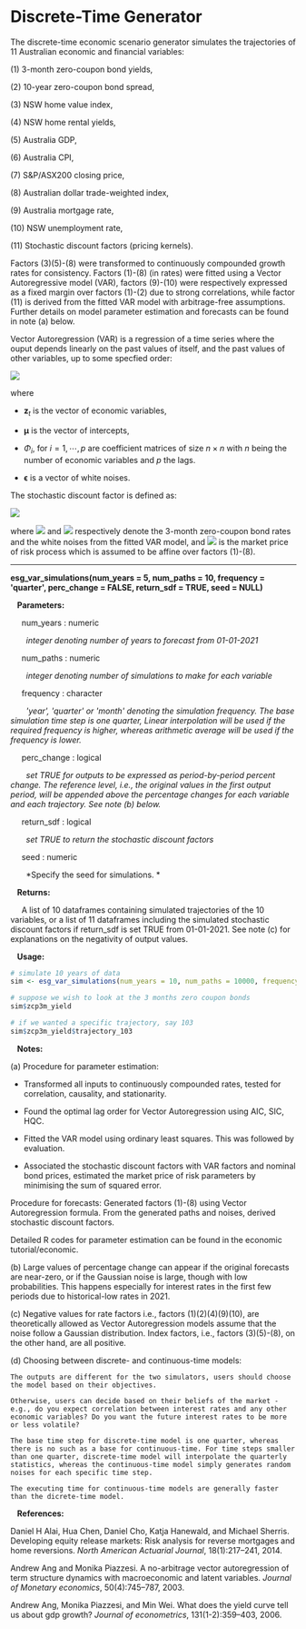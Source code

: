 # Discrete-Time Generator

The discrete-time economic scenario generator simulates the trajectories of 11 Australian economic and financial variables: 

(1) 3-month zero-coupon bond yields,

(2) 10-year zero-coupon bond spread,

(3) NSW home value index,

(4) NSW home rental yields,

(5) Australia GDP,

(6) Australia CPI,

(7) S&P/ASX200 closing price,

(8) Australian dollar trade-weighted index,

(9) Australia mortgage rate,

(10) NSW unemployment rate,

(11) Stochastic discount factors (pricing kernels).

Factors (3)(5)-(8) were transformed to continuously compounded growth rates for consistency. Factors (1)-(8) (in rates) were fitted using a Vector Autoregressive model (VAR), factors (9)-(10) were respectively expressed as a fixed margin over factors (1)-(2) due to strong correlations, while factor (11) is derived from the fitted VAR model with arbitrage-free assumptions. Further details on model parameter estimation and forecasts can be found in note (a) below. 

Vector Autoregression (VAR) is a regression of a time series where the ouput depends linearly on the past values of itself, and the past values of other variables, up to some specfied order: 

![](https://latex.codecogs.com/svg.image?\mathbf{z}_{t}&space;=&space;\mathbf{\mu}&space;&plus;&space;\Phi_{1}\mathbf{z}_{t-1}&plus;&space;\Phi_{2}\mathbf{z}_{t-2}&plus;\cdots&plus;&space;\Phi_{p}\mathbf{z}_{t-p}&space;&plus;&space;\mathbf{\epsilon},)

where  

* $\mathbf{z}_{t}$ is the vector of economic variables,

* $\boldsymbol{\mu}$ is the vector of intercepts,

* $\Phi_{i}$, for $i=1,\cdots, p$ are coefficient matrices of size $n \times n$ with $n$ being the number of economic variables and $p$ the lags. 

* $\boldsymbol{\epsilon}$ is a vector of white noises. 

The stochastic discount factor is defined as: 

![](https://latex.codecogs.com/svg.image?s_{t&plus;1}&space;=&space;\exp&space;\left(-&space;\mathbf{e}_1&space;^\top&space;\mathbf{z}_t&space;-&space;\frac{1}{2}&space;\mathbf{\lambda}_t^\top&space;\mathbf{\lambda}_t&space;-&space;\mathbf{\lambda}_t^\top&space;\mathbf{\epsilon}_{t&plus;1}&space;\right),)

where ![](https://latex.codecogs.com/svg.image?\mathbf{e}_1^\top&space;\mathbf{z}_t) and ![](https://latex.codecogs.com/svg.image?\mathbf{\epsilon}_t) respectively denote the 3-month zero-coupon bond rates and  the white noises from the fitted VAR model, and ![](https://latex.codecogs.com/svg.image?\mathbf{\lambda}_t) is the market price of risk process which is assumed to be affine over factors (1)-(8). 


---


**esg_var_simulations(num_years = 5, num_paths = 10, frequency = 'quarter', perc_change = FALSE, return_sdf = TRUE, seed = NULL)**

&nbsp;&nbsp; **Parameters:**

&nbsp;&nbsp;&nbsp;&nbsp; num_years : numeric

&nbsp;&nbsp;&nbsp;&nbsp;&nbsp;&nbsp; *integer denoting number of years to forecast from 01-01-2021*

&nbsp;&nbsp;&nbsp;&nbsp; num_paths : numeric

&nbsp;&nbsp;&nbsp;&nbsp;&nbsp;&nbsp; *integer denoting number of simulations to make for each variable*

&nbsp;&nbsp;&nbsp;&nbsp; frequency : character

&nbsp;&nbsp;&nbsp;&nbsp;&nbsp;&nbsp; *'year', 'quarter' or 'month' denoting the simulation frequency. The base simulation time step is one quarter, Linear interpolation will be used if the required frequency is higher, whereas arithmetic average will be used if the frequency is lower.*

&nbsp;&nbsp;&nbsp;&nbsp; perc_change : logical

&nbsp;&nbsp;&nbsp;&nbsp;&nbsp;&nbsp; *set TRUE for outputs to be expressed as period-by-period percent change. The reference level, i.e., the original values in the first output period, will be appended above the percentage changes for each variable and each trajectory. See note (b) below.*

&nbsp;&nbsp;&nbsp;&nbsp; return_sdf : logical 

&nbsp;&nbsp;&nbsp;&nbsp;&nbsp;&nbsp; *set TRUE to return the stochastic discount factors*

&nbsp;&nbsp;&nbsp;&nbsp; seed : numeric

&nbsp;&nbsp;&nbsp;&nbsp;&nbsp;&nbsp; *Specify the seed for simulations. *

&nbsp;&nbsp; **Returns:**

&nbsp;&nbsp;&nbsp;&nbsp; A list of 10 dataframes containing simulated trajectories of the 10 variables, or a list of 11 dataframes including the simulated stochastic discount factors if return_sdf is set TRUE from 01-01-2021. See note (c) for explanations on the negativity of output values. 

&nbsp;&nbsp; **Usage:**

```r
# simulate 10 years of data
sim <- esg_var_simulations(num_years = 10, num_paths = 10000, frequency = 'year')

# suppose we wish to look at the 3 months zero coupon bonds
sim$zcp3m_yield

# if we wanted a specific trajectory, say 103
sim$zcp3m_yield$trajectory_103
```

&nbsp;&nbsp; **Notes:**

  (a) Procedure for parameter estimation: 
  
  * Transformed all inputs to continuously compounded rates, tested for correlation, causality, and stationarity. 
        
  * Found the optimal lag order for Vector Autoregression using AIC, SIC, HQC. 
        
  * Fitted the VAR model using ordinary least squares. This was followed by evaluation. 
        
  * Associated the stochastic discount factors with VAR factors and nominal bond prices, estimated the market price of risk parameters by minimising the sum of squared error. 
        
   Procedure for forecasts: Generated factors (1)-(8) using Vector Autoregression formula. From the generated paths and noises, derived stochastic discount factors. 
   
   Detailed R codes for parameter estimation can be found in the economic tutorial/economic. 
  
  (b) Large values of percentage change can appear if the original forecasts are near-zero, or if the Gaussian noise is large, though with low probabilities. This happens especially for interest rates in the first few periods due to historical-low rates in 2021. 

  (c) Negative values for rate factors i.e., factors (1)(2)(4)(9)(10), are theoretically allowed as Vector Autoregression models assume that the noise follow a Gaussian distribution. Index factors, i.e., factors (3)(5)-(8), on the other hand, are all positive. 

  (d) Choosing between discrete- and continuous-time models: 

    The outputs are different for the two simulators, users should choose the model based on their objectives. 

    Otherwise, users can decide based on their beliefs of the market - e.g., do you expect correlation between interest rates and any other economic variables? Do you want the future interest rates to be more or less volatile? 

    The base time step for discrete-time model is one quarter, whereas there is no such as a base for continuous-time. For time steps smaller than one quarter, discrete-time model will interpolate the quarterly statistics, whereas the continuous-time model simply generates random noises for each specific time step. 

    The executing time for continuous-time models are generally faster than the dicrete-time model. 

&nbsp;&nbsp; **References:**

Daniel H Alai, Hua Chen, Daniel Cho, Katja Hanewald, and Michael Sherris. Developing equity release markets: Risk analysis for reverse mortgages and home reversions. _North American Actuarial Journal_, 18(1):217–241, 2014.

Andrew Ang and Monika Piazzesi. A no-arbitrage vector autoregression of term structure dynamics with macroeconomic and latent variables. _Journal of Monetary economics_, 50(4):745–787, 2003.

Andrew Ang, Monika Piazzesi, and Min Wei. What does the yield curve tell us about gdp growth? _Journal of econometrics_, 131(1-2):359–403, 2006.




















